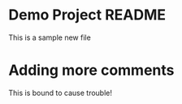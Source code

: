 # Demo Project README 

This is a sample new file 

# Adding more comments

This is bound to cause trouble!